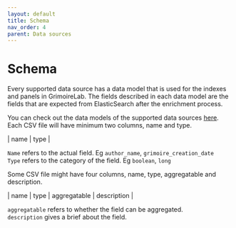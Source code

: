 ```yaml
---
layout: default
title: Schema
nav_order: 4
parent: Data sources
---
```


# Schema

Every supported data source has a data model that is used for the indexes and panels in GrimoireLab. The fields described in each data model are the fields that are expected from ElasticSearch after the enrichment process.

You can check out the data models of the supported data sources [here](https://github.com/chaoss/grimoirelab-elk/tree/master/schema). Each CSV file will have minimum two columns, name and type.

| name | type |

`Name` refers to the actual field. Eg `author_name`, `grimoire_creation_date`<br>
`Type` refers to the category of the field. Eg `boolean`, `long`

Some CSV file might have four columns, name, type, aggregatable and description.

| name | type | aggregatable | description |

`aggregatable` refers to whether the field can be aggregated.<br>
`description` gives a brief about the field.
